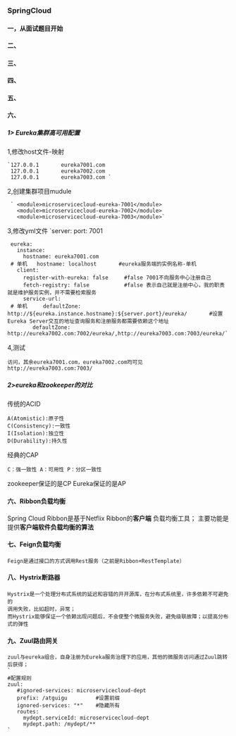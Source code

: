 ### SpringCloud 

####    一，从面试题目开始


####    二、

####    三、

####    四、

####    五、

####    六、
#####   1> Eureka集群高可用配置
1,修改host文件-映射  
 
    `127.0.0.1       eureka7001.com
     127.0.0.1       eureka7002.com
     127.0.0.1       eureka7003.com	`
         
2,创建集群项目mudule

     ` <module>microservicecloud-eureka-7001</module>
       <module>microservicecloud-eureka-7002</module>
       <module>microservicecloud-eureka-7003</module>`  
3,修改yml文件
    `server:
       port: 7001
     
    
     eureka:
       instance:
         hostname: eureka7001.com
     # 单机   hostname: localhost       #eureka服务端的实例名称-单机
       client:
         register-with-eureka: false     #false 7001不向服务中心注册自己
         fetch-registry: false           #false 表示自己就是注册中心，我的职责就是维护服务实例，并不需要检索服务
         service-url:
     # 单机     defaultZone: http://${eureka.instance.hostname}:${server.port}/eureka/       #设置Eureka Server交互的地址查询服务和注册服务都需要依赖这个地址
            defaultZone: http://eureka7002.com:7002/eureka/,http://eureka7003.com:7003/eureka/`

4,测试

    访问，其余eureka7001.com，eureka7002.com均可见
    http://eureka7003.com:7003/

#####   2>eureka和zookeeper的对比
   
   传统的ACID
   
    A(Atomistic):原子性
    C(Consistency):一致性
    I(Isolation):独立性
    D(Durability):持久性
    
   经典的CAP
   
   `C：强一致性
   A：可用性
   P：分区一致性
   `
   
   zookeeper保证的是CP
   Eureka保证的是AP
    
    
    
####    六、Ribbon负载均衡
Spring Cloud Ribbon是基于Netflix Ribbon的**客户端** 负载均衡工具；
    主要功能是提供**客户端软件负载均衡的算法**


#### 七、Feign负载均衡
    Feign是通过接口的方式调用Rest服务（之前是Ribbon+RestTemplate）
    
####    八、Hystrix断路器
    Hystrix是一个处理分布式系统的延迟和容错的开开源库，在分布式系统里，许多依赖不可避免的
    调用失败，比如超时，异常；
    而Hystrix能够保证一个依赖出现问题后，不会使整个微服务失败，避免级联故障；以提高分布式的弹性
    
    
    
####    九、Zuul路由网关
    zuul与eureka组合，自身注册为Eureka服务治理下的应用，其他的微服务访问通过Zuul跳转后获得；
    `
    #配置规则
    zuul: 
       #ignored-services: microservicecloud-dept
       prefix: /atguigu         #设置前缀
       ignored-services: "*"    #隐藏所有
       routes: 
         mydept.serviceId: microservicecloud-dept
         mydept.path: /mydept/**
    `